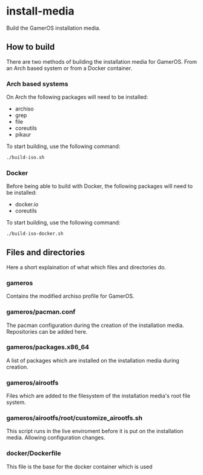 # install-media
Build the GamerOS installation media.

## How to build
There are two methods of building the installation media for GamerOS. From an Arch based system or from a Docker container.

### Arch based systems
On Arch the following packages will need to be installed:
- archiso
- grep
- file
- coreutils
- pikaur

To start building, use the following command:

```bash
./build-iso.sh
```

### Docker
Before being able to build with Docker, the following packages will need to be installed:
- docker.io
- coreutils

To start building, use the following command:

```bash
./build-iso-docker.sh
```

## Files and directories
Here a short explaination of what which files and directories do.

### gameros
Contains the modified archiso profile for GamerOS.

### gameros/pacman.conf
The pacman configuration during the creation of the installation media. Repositories can be added here.

### gameros/packages.x86_64
A list of packages which are installed on the installation media during creation.

### gameros/airootfs
Files which are added to the filesystem of the installation media's root file system.

### gameros/airootfs/root/customize_airootfs.sh
This script runs in the live enviroment before it is put on the installation media. Allowing configuration changes.

### docker/Dockerfile
This file is the base for the docker container which is used
